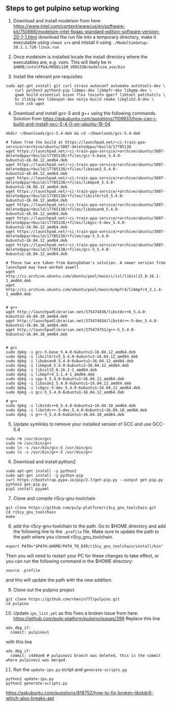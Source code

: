 ## Steps to get pulpino setup working
1. Download and install modelsim from here https://www.intel.com/content/www/us/en/software-kit/750666/modelsim-intel-fpgas-standard-edition-software-version-20-1-1.html download the run file into a temporary directory, make it executable using `chmod u+x` and intstall it using `./ModelSimSetup-20.1.1.720-linux.run`

2. Once modelsim is installed locate the install directory where the executables are, e.g. vsim. This will likely be in `$HOME/intelFPGA/MODELSIM_VERSION/modelsim_ase/bin`

3. Install the relevant pre-requisites
```
sudo apt-get install git curl strace autoconf automake autotools-dev \
    curl python3 python3-pip libmpc-dev libmpfr-dev libgmp-dev \
    gawk build-essential bison flex texinfo gperf libtool patchutils \
    bc zlib1g-dev libexpat-dev ninja-build cmake libglib2.0-dev \
    tcsh csh wget
```

4. Download and install gcc-5 and g++ using the following commands. Solution from https://askubuntu.com/questions/1109933/how-can-i-build-and-install-gcc-5-4-0-on-ubuntu-18-04
```
mkdir ~/Downloads/gcc-5.4-deb && cd ~/Downloads/gcc-5.4-deb

# Taken from the build at https://launchpad.net/~ci-train-ppa-service/+archive/ubuntu/3807-deletedppa/+build/17785138
wget https://launchpad.net/~ci-train-ppa-service/+archive/ubuntu/3807-deletedppa/+build/17785138/+files/gcc-5-base_5.4.0-6ubuntu1~16.04.12_amd64.deb
wget https://launchpad.net/~ci-train-ppa-service/+archive/ubuntu/3807-deletedppa/+build/17785138/+files/libasan2_5.4.0-6ubuntu1~16.04.12_amd64.deb
wget https://launchpad.net/~ci-train-ppa-service/+archive/ubuntu/3807-deletedppa/+build/17785138/+files/libmpx0_5.4.0-6ubuntu1~16.04.12_amd64.deb
wget https://launchpad.net/~ci-train-ppa-service/+archive/ubuntu/3807-deletedppa/+build/17785138/+files/libcilkrts5_5.4.0-6ubuntu1~16.04.12_amd64.deb
wget https://launchpad.net/~ci-train-ppa-service/+archive/ubuntu/3807-deletedppa/+build/17785138/+files/libubsan0_5.4.0-6ubuntu1~16.04.12_amd64.deb
wget https://launchpad.net/~ci-train-ppa-service/+archive/ubuntu/3807-deletedppa/+build/17785138/+files/libgcc-5-dev_5.4.0-6ubuntu1~16.04.12_amd64.deb
wget https://launchpad.net/~ci-train-ppa-service/+archive/ubuntu/3807-deletedppa/+build/17785138/+files/cpp-5_5.4.0-6ubuntu1~16.04.12_amd64.deb
wget https://launchpad.net/~ci-train-ppa-service/+archive/ubuntu/3807-deletedppa/+build/17785138/+files/gcc-5_5.4.0-6ubuntu1~16.04.12_amd64.deb

# These two are taken from DannyDahan's solution. A newer version from launchpad may have worked aswell
wget http://cz.archive.ubuntu.com/ubuntu/pool/main/i/isl/libisl15_0.16.1-1_amd64.deb
wget http://cz.archive.ubuntu.com/ubuntu/pool/main/m/mpfr4/libmpfr4_3.1.4-1_amd64.deb


# g++
wget http://launchpadlibrarian.net/375474836/libstdc++6_5.4.0-6ubuntu1~16.04.10_amd64.deb
wget http://launchpadlibrarian.net/375474834/libstdc++-5-dev_5.4.0-6ubuntu1~16.04.10_amd64.deb
wget http://launchpadlibrarian.net/375474751/g++-5_5.4.0-6ubuntu1~16.04.10_amd64.deb


# gcc
sudo dpkg -i gcc-5-base_5.4.0-6ubuntu1~16.04.12_amd64.deb
sudo dpkg -i libcilkrts5_5.4.0-6ubuntu1~16.04.12_amd64.deb
sudo dpkg -i libubsan0_5.4.0-6ubuntu1~16.04.12_amd64.deb
sudo dpkg -i libmpx0_5.4.0-6ubuntu1~16.04.12_amd64.deb
sudo dpkg -i libisl15_0.16.1-1_amd64.deb
sudo dpkg -i libmpfr4_3.1.4-1_amd64.deb
sudo dpkg -i cpp-5_5.4.0-6ubuntu1~16.04.12_amd64.deb
sudo dpkg -i libasan2_5.4.0-6ubuntu1~16.04.12_amd64.deb
sudo dpkg -i libgcc-5-dev_5.4.0-6ubuntu1~16.04.12_amd64.deb
sudo dpkg -i gcc-5_5.4.0-6ubuntu1~16.04.12_amd64.deb

# g++
sudo dpkg -i libstdc++6_5.4.0-6ubuntu1~16.04.10_amd64.deb
sudo dpkg -i libstdc++-5-dev_5.4.0-6ubuntu1~16.04.10_amd64.deb
sudo dpkg -i g++-5_5.4.0-6ubuntu1~16.04.10_amd64.deb
```

5. Update symlinks to remove your installed version of GCC and use GCC-5.4
```
sudo rm /usr/bin/gcc
sudo rm /usr/bin/g++
sudo ln -s /usr/bin/gcc-5 /usr/bin/gcc
sudo ln -s /usr/bin/g++-5 /usr/bin/g++
```

6. Download and install python2
```
sudo apt-get install -y python2
sudo apt-get install -y python-pip
curl https://bootstrap.pypa.io/pip/2.7/get-pip.py --output get-pip.py
python2 get-pip.py
pip2 install pyyaml
```

7. Clone and compile ri5cy-gnu-toolchain
```
git clone https://github.com/pulp-platform/ri5cy_gnu_toolchain.git
cd ri5cy_gnu_toolchain
make
```

8. add the ri5cy-gnu-toolchain to the path. Go to $HOME directory and add the following line to the `.profile` file. Make sure to update the path to the path where you cloned ri5cy_gnu_toolchain.
```
export PATH="$PATH:$HOME/PATH_TO_DIR/ri5cy_gnu_toolchain/install/bin"
```

Then you will need to restart your PC for these changes to take effect, or you can run the following command in the $HOME directory:
```
source .profile
```
and this will update the path with the new addition.

9. Clone out the pulpino project
```
git clone https://github.com/rbevin777/pulpino.git
cd pulpino
```

10. Update `ips_list.yml` as this fixes a broken issue from here: https://github.com/pulp-platform/pulpino/issues/399 
Replace this line
```
adv_dbg_if:
  commit: pulpinov1
```
with this line
```
adv_dbg_if:
  commit: c440ae8 # pulpinov1 branch was deleted, this is the commit where pulpinov1 was merged.
```


11. Run the `update-ips.py` script and `generate-scripts.py`
```
python2 update-ips.py
python2 generate-scripts.py
```

https://askubuntu.com/questions/818752/how-to-fix-broken-libstdc6-which-also-breaks-apt